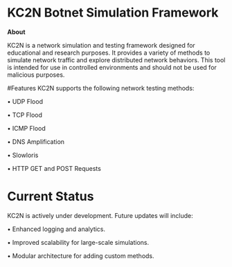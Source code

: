 # KC2N Botnet Simulation Framework

__About__

KC2N is a network simulation and testing framework designed for educational and research purposes. It provides a variety of methods to simulate network traffic and explore distributed network behaviors. This tool is intended for use in controlled environments and should not be used for malicious purposes.

#Features
KC2N supports the following network testing methods:

• UDP Flood

• TCP Flood

• ICMP Flood

• DNS Amplification

• Slowloris

• HTTP GET and POST Requests

# Current Status
KC2N is actively under development. Future updates will include:

• Enhanced logging and analytics.

• Improved scalability for large-scale simulations.

• Modular architecture for adding custom methods.
